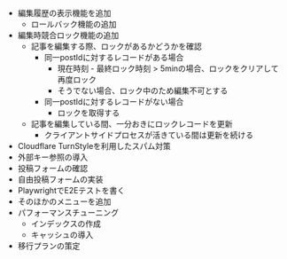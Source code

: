 - 編集履歴の表示機能を追加
  - ロールバック機能の追加
- 編集時競合ロック機能の追加 
  - 記事を編集する際、ロックがあるかどうかを確認
    - 同一postIdに対するレコードがある場合
      - 現在時刻 - 最終ロック時刻 > 5minの場合、ロックをクリアして再度ロック
      - そうでない場合、ロック中のため編集不可とする
    - 同一postIdに対するレコードがない場合
      - ロックを取得する
  - 記事を編集している間、一分おきにロックレコードを更新
    - クライアントサイドプロセスが活きている間は更新を続ける
- Cloudflare TurnStyleを利用したスパム対策
- 外部キー参照の導入
- 投稿フォームの確認
- 自由投稿フォームの実装
- PlaywrightでE2Eテストを書く
- そのほかのメニューを追加
- パフォーマンスチューニング
  - インデックスの作成
  - キャッシュの導入
- 移行プランの策定